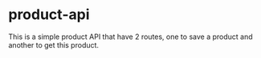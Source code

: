 # product-api

This is a simple product API that have 2 routes, one to save a product and another to get this product.


